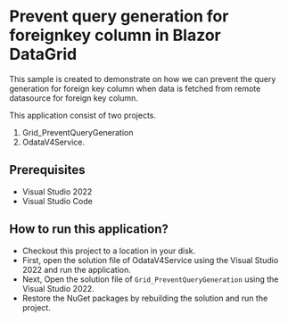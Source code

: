 # Prevent query generation for foreignkey column in Blazor DataGrid

This sample is created to demonstrate on how we can prevent the query generation for foreign key column when data is fetched from remote datasource for foreign key column. 

This application consist of two projects. 

1. Grid_PreventQueryGeneration
2. OdataV4Service. 

## Prerequisites

* Visual Studio 2022
* Visual Studio Code

## How to run this application?

* Checkout this project to a location in your disk.
* First, open the solution file of OdataV4Service using the Visual Studio 2022 and run the application.
* Next, Open the solution file of `Grid_PreventQueryGeneration` using the Visual Studio 2022.
* Restore the NuGet packages by rebuilding the solution and run the project.